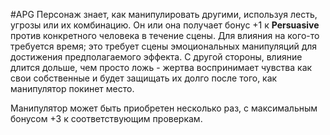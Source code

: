 #APG
Персонаж знает, как манипулировать другими, используя лесть, угрозы или их комбинацию. Он или она получает бонус +1 к **Persuasive** против конкретного человека в течение сцены. Для влияния на кого-то требуется время; это требует сцены эмоциональных манипуляций для достижения предполагаемого эффекта. С другой стороны, влияние длится дольше, чем просто ложь - жертва воспринимает чувства как свои собственные и будет защищать их долго после того, как манипулятор покинет место. 

Манипулятор может быть приобретен несколько раз, с максимальным бонусом +3 к соответствующим проверкам.